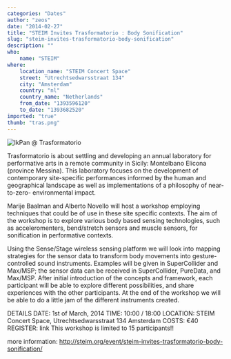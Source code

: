 ```yaml
---
categories: "Dates"
author: "zeos"
date: "2014-02-27"
title: "STEIM Invites Trasformatorio : Body Sonification"
slug: "steim-invites-trasformatorio-body-sonification"
description: ""
who: 
    name: "STEIM"
where: 
    location_name: "STEIM Concert Space"
    street: "Utrechtsedwarsstraat 134"
    city: "Amsterdam"
    country: "nl"
    country_name: "Netherlands"
    from_date: "1393596120"
    to_date: "1393682520"
imported: "true"
thumb: "tras.png"
---
```



![IkPan @ Trasformatorio](tras.png) 

Trasformatorio is about settling and developing an annual laboratory for performative arts in a remote community in Sicily: Montelbano Elicona (province Messina). This laboratory focuses on the development of contemporary site-specific performances informed by the human and geographical landscape as well as implementations of a philosophy of near-to-zero- environmental impact.

Marije Baalman and Alberto Novello will host a workshop employing techniques that could be of use in these site specific contexts. The aim of the workshop is to explore various body based sensing technologies, such as acceleromenters, bend/stretch sensors and muscle sensors, for sonification in performative contexts.

Using the Sense/Stage wireless sensing platform we will look into mapping strategies for the sensor data to transform body movements into gesture-controlled sound instruments. Examples will be given in SuperCollider and Max/MSP; the sensor data can be received in SuperCollider, PureData, and Max/MSP. After initial introduction of the concepts and framework, each participant will be able to explore different possibilities, and share experiences with the other participants. At the end of the workshop we will be able to do a little jam of the different instruments created.
 
DETAILS
DATE: 1st of March, 2014
TIME: 10:00 / 18:00
LOCATION: STEIM Concert Space, Utrechtsedwarsstraat 134 Amsterdam
COSTS: €40
REGISTER: link
This workshop is limited to 15 participants!!

more information: http://steim.org/event/steim-invites-trasformatorio-body-sonification/